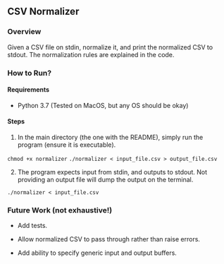 
## CSV Normalizer


### Overview

Given a CSV file on stdin, normalize it, and print the normalized CSV to stdout. The normalization rules are explained in the code.


### How to Run?


#### Requirements

- Python 3.7 (Tested on MacOS, but any OS should be okay)


#### Steps

1. In the main directory (the one with the README), simply run the program (ensure it is executable).

 `chmod +x normalizer`
 `./normalizer < input_file.csv > output_file.csv`

2. The program expects input from stdin, and outputs to stdout. Not providing an output file will dump the output on the terminal.

 `./normalizer < input_file.csv`


### Future Work (not exhaustive!)

- Add tests.

- Allow normalized CSV to pass through rather than raise errors.

- Add ability to specify generic input and output buffers.
